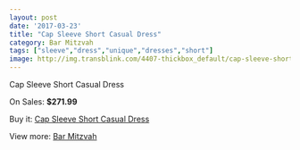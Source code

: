```yaml
---
layout: post
date: '2017-03-23'
title: "Cap Sleeve Short Casual Dress"
category: Bar Mitzvah
tags: ["sleeve","dress","unique","dresses","short"]
image: http://img.transblink.com/4407-thickbox_default/cap-sleeve-short-casual-dress.jpg
---
```

Cap Sleeve Short Casual Dress

On Sales: **$271.99**
<a href="https://www.transblink.com/en/bar-mitzvah/1383-cap-sleeve-short-casual-dress.html"><amp-img layout="responsive" width="600" height="600" src="//img.transblink.com/4407-thickbox_default/cap-sleeve-short-casual-dress.jpg" alt="Cap Sleeve Short Casual Dress 0" /></a>
<a href="https://www.transblink.com/en/bar-mitzvah/1383-cap-sleeve-short-casual-dress.html"><amp-img layout="responsive" width="600" height="600" src="//img.transblink.com/4409-thickbox_default/cap-sleeve-short-casual-dress.jpg" alt="Cap Sleeve Short Casual Dress 1" /></a>
<a href="https://www.transblink.com/en/bar-mitzvah/1383-cap-sleeve-short-casual-dress.html"><amp-img layout="responsive" width="600" height="600" src="//img.transblink.com/4408-thickbox_default/cap-sleeve-short-casual-dress.jpg" alt="Cap Sleeve Short Casual Dress 2" /></a>

Buy it: [Cap Sleeve Short Casual Dress](https://www.transblink.com/en/bar-mitzvah/1383-cap-sleeve-short-casual-dress.html "Cap Sleeve Short Casual Dress")

View more: [Bar Mitzvah](https://www.transblink.com/en/2-bar-mitzvah "Bar Mitzvah")